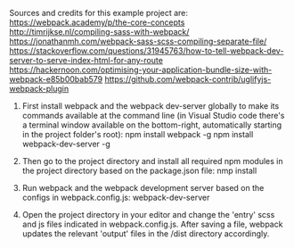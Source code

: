 
Sources and credits for this example project are:
https://webpack.academy/p/the-core-concepts
http://timrijkse.nl/compiling-sass-with-webpack/ 
https://jonathanmh.com/webpack-sass-scss-compiling-separate-file/
https://stackoverflow.com/questions/31945763/how-to-tell-webpack-dev-server-to-serve-index-html-for-any-route
https://hackernoon.com/optimising-your-application-bundle-size-with-webpack-e85b00bab579 
https://github.com/webpack-contrib/uglifyjs-webpack-plugin


1. First install webpack and the webpack dev-server globally to make its commands available at the command line
(in Visual Studio code there's a terminal window available on the bottom-right, automatically starting in the project folder's root):
npm install webpack -g
npm install webpack-dev-server -g

2. Then go to the project directory and install all required npm modules in the project directory based on the package.json file:
nmp install

3. Run webpack and the webpack development server based on the configs in webpack.config.js:
webpack-dev-server

4. Open the project directory in your editor and change the 'entry' scss and js files indicated in webpack.config.js.
After saving a file, webpack updates the relevant 'output' files in the /dist directory accordingly.
